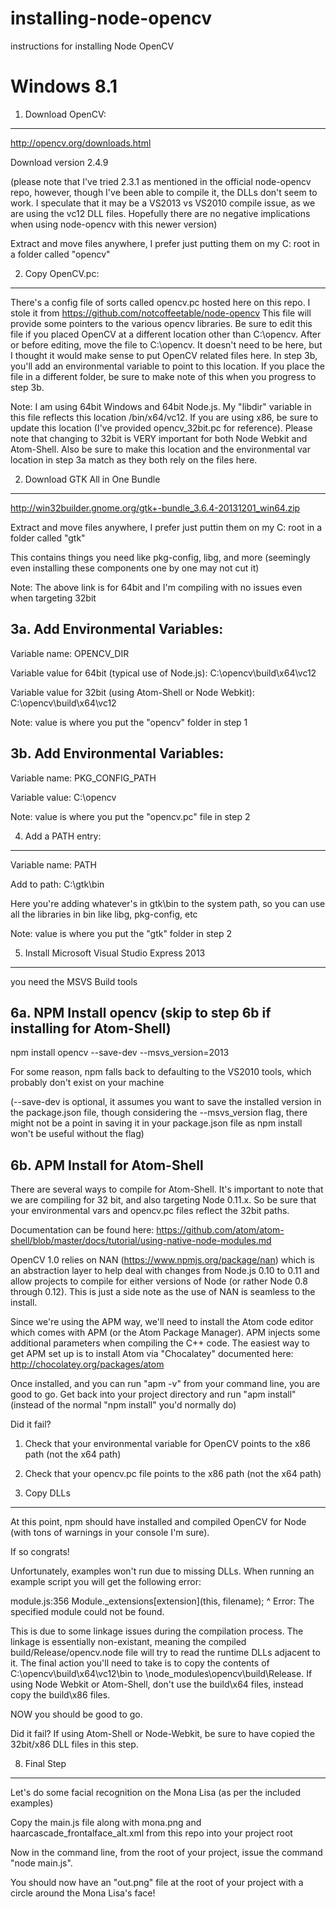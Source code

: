 installing-node-opencv
======================

instructions for installing Node OpenCV


Windows 8.1
===========

1. Download OpenCV:
-------------------

http://opencv.org/downloads.html

Download version 2.4.9

(please note that I've tried 2.3.1 as mentioned in the official node-opencv repo, however, though I've been able to compile it,
the DLLs don't seem to work. I speculate that it may be a VS2013 vs VS2010 compile issue, as we are using the vc12 DLL files.
Hopefully there are no negative implications when using node-opencv with this newer version)

Extract and move files anywhere, I prefer just putting them on my C: root in a folder called "opencv"


2. Copy OpenCV.pc:
-------------------

There's a config file of sorts called opencv.pc hosted here on this repo. I stole it from https://github.com/notcoffeetable/node-opencv
This file will provide some pointers to the various opencv libraries. Be sure to edit this file if you placed OpenCV at a different location other than
C:\opencv. After or before editing, move the file to C:\opencv. It doesn't need to be here, but I thought it would make sense to put OpenCV related files here. In step 3b,
you'll add an environmental variable to point to this location. If you place the file in a different folder, be sure to make note of this when you progress to step 3b.

Note: I am using 64bit Windows and 64bit Node.js. My "libdir" variable in this file reflects this location /bin/x64/vc12. If you are using x86, be sure to update this location
(I've provided opencv_32bit.pc for reference). Please note that changing to 32bit is VERY important for both Node Webkit and Atom-Shell.
Also be sure to make this location and the environmental var location in step 3a match as they both rely on the files here.


2. Download GTK All in One Bundle
---------------------------------

http://win32builder.gnome.org/gtk+-bundle_3.6.4-20131201_win64.zip

Extract and move files anywhere, I prefer just puttin them on my C: root in a folder called "gtk"

This contains things you need like pkg-config, libg, and more (seemingly even installing these components one by one may not cut it)

Note: The above link is for 64bit and I'm compiling with no issues even when targeting 32bit


3a. Add Environmental Variables:
--------------------------------

Variable name: OPENCV_DIR

Variable value for 64bit (typical use of Node.js): C:\opencv\build\x64\vc12

Variable value for 32bit (using Atom-Shell or Node Webkit): C:\opencv\build\x64\vc12

Note: value is where you put the "opencv" folder in step 1


3b. Add Environmental Variables:
--------------------------------

Variable name: PKG_CONFIG_PATH

Variable value: C:\opencv

Note: value is where you put the "opencv.pc" file in step 2



4. Add a PATH entry:
-------------------------------

Variable name: PATH

Add to path: C:\gtk\bin

Here you're adding whatever's in gtk\bin to the system path, so you can use all the libraries in bin like libg, pkg-config, etc

Note: value is where you put the "gtk" folder in step 2




5. Install Microsoft Visual Studio Express 2013
------------------------------------------------

you need the MSVS Build tools




6a. NPM Install opencv (skip to step 6b if installing for Atom-Shell)
---------------------------------------------

npm install opencv --save-dev --msvs_version=2013

For some reason, npm falls back to defaulting to the VS2010 tools, which probably don't exist on your machine

(--save-dev is optional, it assumes you want to save the installed version in the package.json file, though considering the
 --msvs_version flag, there might not be a point in saving it in your package.json file as npm install won't be useful without the flag)




6b. APM Install for Atom-Shell
------------------------------

There are several ways to compile for Atom-Shell. It's important to note that we are compiling for 32 bit, and also targeting Node 0.11.x. So be sure that your environmental vars
and opencv.pc files reflect the 32bit paths.

Documentation can be found here: https://github.com/atom/atom-shell/blob/master/docs/tutorial/using-native-node-modules.md

OpenCV 1.0 relies on NAN (https://www.npmjs.org/package/nan) which is an abstraction layer to help deal with changes from Node.js 0.10 to 0.11 and allow projects
to compile for either versions of Node (or rather Node 0.8 through 0.12). This is just a side note as the use of NAN is seamless to the install.

Since we're using the APM way, we'll need to install the Atom code editor which comes with APM (or the Atom Package Manager). APM injects some
additional parameters when compiling the C++ code. The easiest way to get APM set up is to install Atom via "Chocalatey" documented here:
http://chocolatey.org/packages/atom

Once installed, and you can run "apm -v" from your command line, you are good to go. Get back into your project directory and run "apm install" (instead of the normal "npm install" you'd normally do)

Did it fail?

1. Check that your environmental variable for OpenCV points to the x86 path (not the x64 path)
2. Check that your opencv.pc file points to the x86 path (not the x64 path)




7. Copy DLLs
---------------------------------------------

At this point, npm should have installed and compiled OpenCV for Node (with tons of warnings in your console I'm sure).

If so congrats!

Unfortunately, examples won't run due to missing DLLs. When running an example script you will get the following error:

module.js:356
  Module._extensions[extension](this, filename);
                               ^
Error: The specified module could not be found.

This is due to some linkage issues during the compilation process. The linkage is essentially non-existant, meaning the compiled
build/Release/opencv.node file will try to read the runtime DLLs adjacent to it. The final action you'll need to take is to copy
the contents of C:\opencv\build\x64\vc12\bin to <your-project>\node_modules\opencv\build\Release. If using Node Webkit or Atom-Shell,
don't use the build\x64 files, instead copy the build\x86 files.


NOW you should be good to go.

Did it fail? If using Atom-Shell or Node-Webkit, be sure to have copied the 32bit/x86 DLL files in this step.




8. Final Step
-------------

Let's do some facial recognition on the Mona Lisa (as per the included examples)

Copy the main.js file along with mona.png and haarcascade_frontalface_alt.xml from this repo into your project root

Now in the command line, from the root of your project, issue the command "node main.js".

You should now have an "out.png" file at the root of your project with a circle around the Mona Lisa's face!

